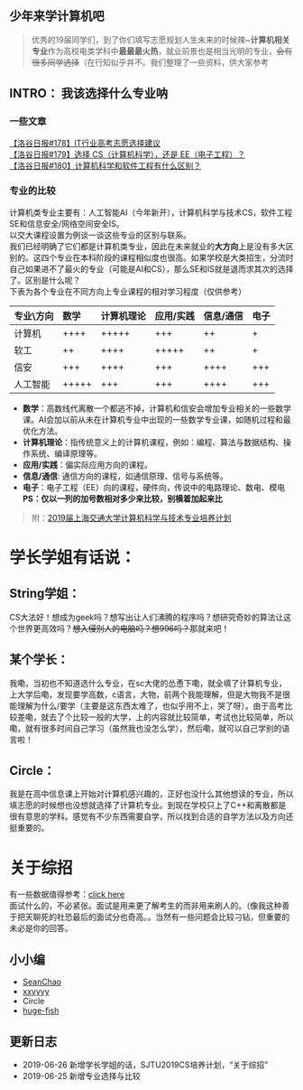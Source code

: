 ## 少年来学计算机吧
> 优秀的19届同学们，到了你们填写志愿规划人生未来的时候辣~**计算机相关专业**作为高校电类学科中**最最最火热**，就业前景也是相当光明的专业，~~会有很多同学选择~~（在行知似乎并不。我们整理了一些资料，供大家参考

## INTRO： 我该选择什么专业呐
### 一些文章
[【洛谷日报#178】IT行业高考志愿选择建议](http://url.cn/5ePZUqd)  
[【洛谷日报#179】选择 CS（计算机科学），还是 EE（电子工程）？](http://url.cn/5QsB9Wx)  
[【洛谷日报#180】计算机科学和软件工程有什么区别？](http://url.cn/5a5LkIA)
### 专业的比较
计算机类专业主要有：人工智能AI（今年新开），计算机科学与技术CS，软件工程SE和信息安全/网络空间安全IS。  
以交大课程设置为例谈一谈这些专业的区别与联系。  
我们已经明确了它们都是计算机类专业，因此在未来就业的**大方向**上是没有多大区别的。这四个专业在本科阶段的课程相似度也很高。如果学校是大类招生，分流时自己如果进不了最火的专业（可能是AI和CS），那么SE和IS就是退而求其次的选择了。区别是什么呢？  
下表为各个专业在不同方向上专业课程的相对学习程度（仅供参考）  

|专业\方向|数学|计算机理论|应用/实践|信息/通信|电子|
|:--     |:-- |:--      |:--     |:--      |:--|
|计算机|++++|+++++|+++|++|+|
|软工|++|++++|+++++|++|+|
|信安|+++|++++|+++|++++|+++|
|人工智能|+++++|+++|+++|++++|+++|

- **数学**：高数线代离散一个都逃不掉，计算机和信安会增加专业相关的一些数学课。AI会加以前从未在计算机专业中出现的一些数学专业课，如随机过程和最优化方法。
- **计算机理论**：指传统意义上的计算机课程，例如：编程、算法与数据结构、操作系统、编译原理等。
- **应用/实践**：偏实际应用方向的课程。
- **信息/通信**: 通信方向的课程，如通信原理、信号与系统等。
- **电子**：电子工程（EE）向的课程，硬件向，传说中的电路理论、数电、模电  
**PS：仅以一列的加号数相对多少来比较，别横着加起来比**
> 附：[2019届上海交通大学计算机科学与技术专业培养计划](res/2019SJTU-CS.xlsx)

# 学长学姐有话说：
## String学姐：
CS大法好！想成为geek吗？想写出让人们沸腾的程序吗？想研究奇妙的算法让这个世界更高效吗？~~想入侵别人的电脑吗？想996吗？~~那就来吧！


## 某个学长：
我嘞，当初也不知道选什么专业，在sc大佬的怂恿下嘞，就全填了计算机专业，上大学后嘞，发现要学高数，c语言，大物，前两个我能理解，但是大物我不是很能理解为什么/要学（主要是这东西太难了，也似乎用不上，哭了呀）。由于高考比较差嘞，就去了个比较一般的大学，上的内容就比较简单，考试也比较简单，所以嘞，就有很多时间自己学习（虽然我也没怎么学），然后嘞，就可以自己学别的语言啦！

## Circle：
我是在高中信息课上开始对计算机感兴趣的，正好也没什么其他想读的专业，所以填志愿的时候想也没想就选择了计算机专业。到现在学校只上了C++和离散都是很有意思的学科。感觉有不少东西需要自学，所以找到合适的自学方法以及方向还挺重要的。

# 关于综招
有一些数据值得参考：[click here](https://gist.github.com/skyzh/60a4fa3b2c800029189a88e042cd6027)  
面试什么的，不必紧张。面试是用来更了解考生的而非用来刷人的。（像我这种善于把天聊死的社恐最后的面试分也奇高。。当然有一些问题会比较刁钻，但重要的未必是你的回答。

## 小小编
- [SeanChao](https://github.com/SeanChao)
- [xxyyyy](https://github.com/xxyyyy)
- Circle
- [huge-fish](https://github.com/huge-fish)

## 更新日志
- 2019-06-26 新增学长学姐的话，SJTU2019CS培养计划，“关于综招”
- 2019-06-25 新增专业选择与比较
